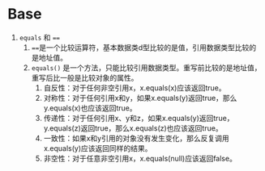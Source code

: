 # Base

1. `equals` 和 `==`
    1. `==`是一个比较运算符，基本数据类d型比较的是值，引用数据类型比较的是地址值。
    2. `equals()` 是一个方法，只能比较引用数据类型。重写前比较的是地址值，重写后比一般是比较对象的属性。
        1. 自反性：对于任何非空引用x，x.equals(x)应该返回true。
        2. 对称性：对于任何引用x和y，如果x.equals(y)返回true，那么y.equals(x)也应该返回true。
        3. 传递性：对于任何引用x、y和z，如果x.equals(y)返回true，y.equals(z)返回true，那么x.equals(z)也应该返回true。
        4. 一致性：如果x和y引用的对象没有发生变化，那么反复调用x.equals(y)应该返回同样的结果。
        5. 非空性：对于任意非空引用x，x.equals(null)应该返回false。
